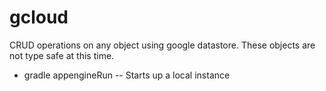 # gcloud
CRUD operations on any object using google datastore. These objects are not type safe at this time.

* gradle appengineRun -- Starts up a local instance

